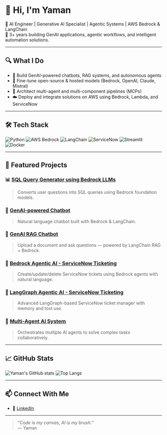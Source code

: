 # 👋 Hi, I'm Yaman

🎯 AI Engineer | Generative AI Specialist | Agentic Systems | AWS Bedrock & LangChain  
🚀 3+ years building GenAI applications, agentic workflows, and intelligent automation solutions.

---

## 🔍 What I Do

- 🤖 Build GenAI-powered chatbots, RAG systems, and autonomous agents
- 🧠 Fine-tune open-source & hosted models (Bedrock, OpenAI, Claude, Mistral)
- 🧩 Architect multi-agent and multi-component pipelines (MCPs)
- ☁️ Deploy and integrate solutions on AWS using Bedrock, Lambda, and ServiceNow

---

## 🛠️ Tech Stack

![Python](https://img.shields.io/badge/python-3776AB?style=for-the-badge&logo=python&logoColor=white)
![AWS Bedrock](https://img.shields.io/badge/AWS_Bedrock-FF9900?style=for-the-badge&logo=amazonaws&logoColor=white)
![LangChain](https://img.shields.io/badge/LangChain-000000?style=for-the-badge)
![ServiceNow](https://img.shields.io/badge/ServiceNow-00A478?style=for-the-badge&logo=servicenow&logoColor=white)
![Streamlit](https://img.shields.io/badge/Streamlit-FF4B4B?style=for-the-badge&logo=streamlit&logoColor=white)
![Docker](https://img.shields.io/badge/docker-2496ED?style=for-the-badge&logo=docker&logoColor=white)

---

## 🚀 Featured Projects

### 📊 [SQL Query Generator using Bedrock LLMs](https://github.com/yaman-GenAI/SQL_Query_Generator)
> Converts user questions into SQL queries using Bedrock foundation models.

### 💬 [GenAI-powered Chatbot](https://github.com/yaman-GenAI/GenAI-Chatbot)
> Natural language chatbot built with Bedrock & LangChain.

### 📄 [GenAI RAG Chatbot](https://github.com/yaman-GenAI/rag-doc-chatbot)
> Upload a document and ask questions — powered by LangChain RAG + Bedrock.

### 🎫 [Bedrock Agentic AI - ServiceNow Ticketing](https://github.com/yaman-GenAI/bedrock-servicenow-agent)
> Create/update/delete ServiceNow tickets using Bedrock agents with natural language.

### 🧩 [LangGraph Agentic AI - ServiceNow Ticketing](https://github.com/yaman-GenAI/langgraph-servicenow-agent)
> Advanced LangGraph-based ServiceNow ticket manager with memory and tool use.

### 🤖 [Multi-Agent AI System](https://github.com/yaman-GenAI/multi-agent-genai)
> Orchestrates multiple AI agents to solve complex tasks collaboratively.

---

## 📈 GitHub Stats

![Yaman's GitHub stats](https://github-readme-stats.vercel.app/api?username=yaman-GenAI&show_icons=true&theme=radical)
![Top Langs](https://github-readme-stats.vercel.app/api/top-langs/?username=yaman-GenAI&layout=compact&theme=radical)

---

## 📫 Connect With Me

- 💼 [LinkedIn](https://linkedin.com/in/yaman-jaiswal)

---

> *“Code is my canvas, AI is my brush.”*  
> — Yaman
